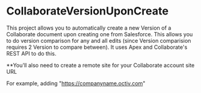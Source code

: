 # CollaborateVersionUponCreate

This project allows you to automatically create a new Version of a Collaborate document upon creating one from Salesforce. This allows you to do version comparison for any and all edits (since Version comparision requires 2 Version to compare between). It uses Apex and Collaborate's REST API to do this.

**You'll also need to create a remote site for your Collaborate account site URL

For example, adding "https://companyname.octiv.com"
